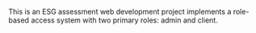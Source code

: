 This is an ESG assessment web development project implements a role-based access system with two primary roles: admin and client.
